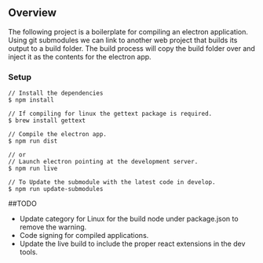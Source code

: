 ## Overview
The following project is a boilerplate for compiling an electron application. Using git submodules we can 
link to another web project that builds its output to a build folder. The build process will copy the build
folder over and inject it as the contents for the electron app.

### Setup

``` 
// Install the dependencies
$ npm install 

// If compiling for linux the gettext package is required.
$ brew install gettext

// Compile the electron app.
$ npm run dist

// or
// Launch electron pointing at the development server.
$ npm run live

// To Update the submodule with the latest code in develop.
$ npm run update-submodules

```

##TODO
- Update category for Linux for the build node under package.json to remove the warning.
- Code signing for compiled applications.
- Update the live build to include the proper react extensions in the dev tools.
